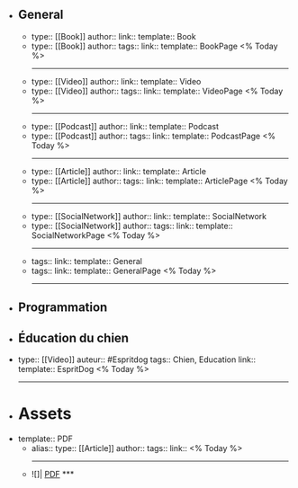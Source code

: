 - ## General
	- type:: [[Book]]
	  author:: 
	  link::
	  template:: Book
	- type:: [[Book]]
	  author:: 
	  tags::
	  link::
	  template:: BookPage
	  <% Today %>
	  ***
	- type:: [[Video]]
	  author:: 
	  link::
	  template:: Video
	- type:: [[Video]]
	  author:: 
	  tags::
	  link::
	  template:: VideoPage
	  <% Today %>
	  ***
	- type:: [[Podcast]]
	  author:: 
	  link::
	  template:: Podcast
	- type:: [[Podcast]]
	  author:: 
	  tags::
	  link::
	  template:: PodcastPage
	  <% Today %>
	  ***
	- type:: [[Article]]
	  author:: 
	  link::
	  template:: Article
	- type:: [[Article]]
	  author:: 
	  tags::
	  link::
	  template:: ArticlePage
	  <% Today %>
	  ***
	- type:: [[SocialNetwork]]
	  author:: 
	  link::
	  template:: SocialNetwork
	- type:: [[SocialNetwork]]
	  author:: 
	  tags::
	  link::
	  template:: SocialNetworkPage
	  <% Today %>
	  ***
	- tags::
	  link::
	  template:: General
	- tags::
	  link::
	  template:: GeneralPage
	  <% Today %>
	  ***
- ## Programmation
- ## Éducation du chien
- type:: [[Video]]
  auteur:: #Espritdog
  tags:: Chien, Education
  link::
  template:: EspritDog
  <% Today %>
  ***
- # Assets
- template:: PDF
	- alias:: 
	  type:: [[Article]]
	  author:: 
	  tags:: 
	  link:: 
	  <% Today %>
	  ***
	- ![]| [PDF]() ***